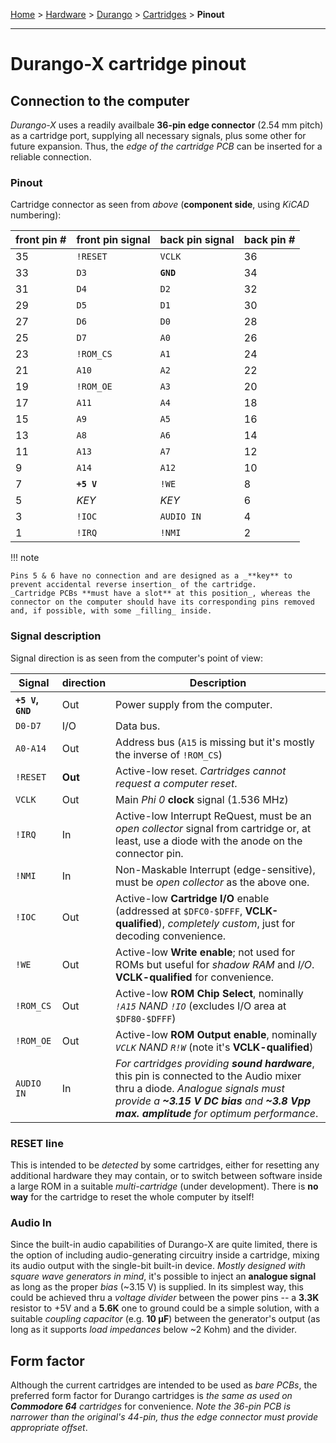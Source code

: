 [Home](../../index.md) > [Hardware](../../hardware.md) > [Durango](../arch.md) > [Cartridges](../cartridges.md) > **Pinout**
___
# Durango-X cartridge pinout

## Connection to the computer

_Durango-X_ uses a readily availbale **36-pin edge connector** (2.54 mm pitch) as a cartridge port, supplying all necessary signals,
plus some other for future expansion. Thus, the _edge of the cartridge PCB_ can be inserted for a reliable connection.

### Pinout

Cartridge connector as seen from _above_ (**component side**, using _KiCAD_ numbering):

| front pin #	| front pin signal	| back pin signal	| back pin #	|
|---------------|-------------------|-------------------|---------------|
| 35			| `!RESET`			| `VCLK`			| 36			|
| 33			| `D3`				| **`GND`**			| 34			|
| 31			| `D4`				| `D2`				| 32			|
| 29			| `D5`				| `D1`				| 30			|
| 27			| `D6`				| `D0`				| 28			|
| 25			| `D7`				| `A0`				| 26			|
| 23			| `!ROM_CS`			| `A1`				| 24			|
| 21			| `A10`				| `A2`				| 22			|
| 19			| `!ROM_OE`			| `A3`				| 20			|
| 17			| `A11`				| `A4`				| 18			|
| 15			| `A9`				| `A5`				| 16			|
| 13			| `A8`				| `A6`				| 14			|
| 11			| `A13`				| `A7`				| 12			|
| 9				| `A14`				| `A12`				| 10			|
| 7				| **`+5 V`**		| `!WE`				| 8				|
| 5				| _KEY_				| _KEY_				| 6				|
| 3				| `!IOC`			| `AUDIO IN`		| 4				|
| 1				| `!IRQ`			| `!NMI`			| 2				|

!!! note

	Pins 5 & 6 have no connection and are designed as a _**key** to prevent accidental reverse insertion_ of the cartridge.
	_Cartridge PCBs **must have a slot** at this position_, whereas the connector on the computer should have its corresponding pins removed
	and, if possible, with some _filling_ inside.

### Signal description

Signal direction is as seen from the computer's point of view:

| Signal | direction | Description |
| ------ | --------- | ----------- |
| **`+5 V`, `GND`** | Out | Power supply from the computer. |
| `D0-D7` | I/O | Data bus. |
| `A0-A14` | Out | Address bus (`A15` is missing but it's mostly the inverse of `!ROM_CS`) |
| `!RESET` | **Out** | Active-low reset. _Cartridges cannot request a computer reset_. |
| `VCLK` | Out | Main _Phi 0_ **clock** signal (1.536 MHz) |
| `!IRQ` | In | Active-low Interrupt ReQuest, must be an _open collector_ signal from cartridge or, at least, use a diode with the anode on the connector pin. |
| `!NMI` | In | Non-Maskable Interrupt (edge-sensitive), must be _open collector_ as the above one. |
| `!IOC` | Out | Active-low **Cartridge I/O** enable (addressed at `$DFC0-$DFFF`, **VCLK-qualified**), _completely custom_, just for decoding convenience. |
| `!WE` | Out | Active-low **Write enable**; not used for ROMs but useful for _shadow RAM_ and _I/O_. **VCLK-qualified** for convenience. |
| `!ROM_CS` | Out | Active-low **ROM Chip Select**, nominally _`!A15` NAND `!IO`_ (excludes I/O area at `$DF80-$DFFF`) |
| `!ROM_OE` | Out | Active-low **ROM Output enable**, nominally _`VCLK` NAND `R!W`_ (note it's **VCLK-qualified**) |
| `AUDIO IN` | In | _For cartridges providing **sound hardware**_, this pin is connected to the Audio mixer thru a diode. _Analogue signals must provide a **~3.15 V DC bias** and **~3.8 Vpp max. amplitude** for optimum performance_. |

### RESET line

This is intended to be _detected_ by some cartridges, either for resetting any additional hardware they may contain, or to switch between software
inside a large ROM in a suitable _multi-cartridge_ (under development). There is **no way** for the cartridge to reset the whole computer by itself!

### Audio In

Since the built-in audio capabilities of Durango-X are quite limited, there is the option of including audio-generating circuitry inside a cartridge,
mixing its audio output with the single-bit built-in device. _Mostly designed with square wave generators in mind_, it's possible to inject an
**analogue signal** as long as the proper _bias_ (~3.15 V) is supplied. In its simplest way, this could be achieved thru a _voltage divider_
between the power pins -- a **3.3K** resistor to +5V and a **5.6K** one to ground could be a simple solution, with a suitable _coupling capacitor_ (e.g. **10 µF**) between the generator's output (as long as it supports _load impedances_ below ~2 Kohm) and the divider.

## Form factor

Although the current cartridges are intended to be used as _bare PCBs_, the preferred form factor for Durango cartridges is
_the same as used on **Commodore 64** cartridges_ for convenience. _Note the 36-pin PCB is narrower than the original's 44-pin,
thus the edge connector must provide appropriate offset_.
